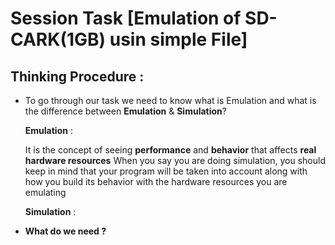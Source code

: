 # Session Task **[Emulation of SD-CARK(1GB) usin simple File]**

## Thinking Procedure :

- To go through our task  we need to know what is Emulation and what is the difference between
   **Emulation** & **Simulation**?

  **Emulation** :
  
   It is the concept of seeing **performance** and **behavior** that affects **real hardware resources**
   When you say you are doing simulation, you should keep in mind that your program will be taken into account along      with how you build its behavior with the hardware resources you are emulating

  **Simulation** :

  
  
- **What do we need ?**
  
